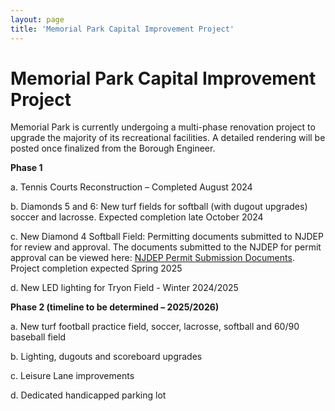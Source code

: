 ```yaml
---
layout: page
title: 'Memorial Park Capital Improvement Project'
---
```


# Memorial Park Capital Improvement Project

Memorial Park is currently undergoing a multi-phase renovation project to upgrade the majority of its recreational facilities. A detailed rendering will be posted once finalized from the Borough Engineer. 


**Phase 1**

  a.	Tennis Courts Reconstruction – Completed August 2024
  
  b.	Diamonds 5 and 6: New turf fields for softball (with dugout upgrades) soccer and lacrosse.  Expected completion late October 2024
  
  c.	New Diamond 4 Softball Field: Permitting documents submitted to NJDEP for review and approval. The documents submitted to the NJDEP for permit approval can be viewed here: [NJDEP Permit Submission Documents](./NJDEP-permit-submission/).  Project completion expected Spring 2025
  
  d.	New LED lighting for Tryon Field -  Winter 2024/2025

**Phase 2 (timeline to be determined – 2025/2026)**

  a.	New turf football practice field, soccer, lacrosse, softball and 60/90 baseball field

  b.	Lighting, dugouts and scoreboard upgrades
  
  c.	Leisure Lane improvements
  
  d.	Dedicated handicapped parking lot





